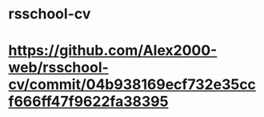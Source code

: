 # rsschool-cv
# https://github.com/Alex2000-web/rsschool-cv/commit/04b938169ecf732e35ccf666ff47f9622fa38395
